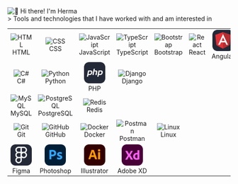 <img src="https://user-images.githubusercontent.com/74038190/212750155-3ceddfbd-19d3-40a3-87af-8d329c8323c4.gif" alt="👋 Hi there! I'm Herma" title="👋 Hi there! I'm Herma"/>
<div align="justify">
> Tools and technologies that I have worked with and am interested in
<table>
  <!-- Frontend -->
  <tr>
    <td align="center" width="96">
        <img src="https://skillicons.dev/icons?i=html" width="48" height="48" alt="HTML" />
      <br>HTML
    </td>
    <td align="center" width="96">
        <img src="https://skillicons.dev/icons?i=css" width="48" height="48" alt="CSS" />
      <br>CSS
    </td>
    <td align="center" width="96">
        <img src="https://skillicons.dev/icons?i=js" width="48" height="48" alt="JavaScript" />
      <br>JavaScript
    </td>
    <td align="center" width="96">
        <img src="https://skillicons.dev/icons?i=ts" width="48" height="48" alt="TypeScript" />
      <br>TypeScript
    </td>
    <td align="center" width="96">
        <img src="https://skillicons.dev/icons?i=bootstrap" width="48" height="48" alt="Bootstrap" />
      <br>Bootstrap
    </td>
    <td align="center" width="96">
        <img src="https://techstack-generator.vercel.app/react-icon.svg" width="48" height="48" alt="React" />
      <br>React
    </td>
    <td align="center" width="96">
        <img src="https://github.com/tandpfun/skill-icons/blob/main/icons/Angular-Dark.svg" width="48" height="48" alt="Angular" />
      <br>Angular
    </td>
  </tr>

  <!-- Backend -->
  <tr>
    <td align="center" width="96">
        <img src="https://techstack-generator.vercel.app/csharp-icon.svg" width="65" height="65" alt="C#" />
      <br>C#
    </td>
    <td align="center" width="96">
        <img src="https://techstack-generator.vercel.app/python-icon.svg" width="65" height="65" alt="Python" />
      <br>Python
    </td>
    <td align="center" width="96">
        <img src="https://github.com/tandpfun/skill-icons/blob/main/icons/PHP-Dark.svg" width="48" height="48" alt="PHP" />
      <br>PHP
    </td>
    <td align="center" width="96">
        <img src="https://techstack-generator.vercel.app/django-icon.svg" width="65" height="65" alt="Django" />
      <br>Django
    </td>
  </tr>

  <!-- Database -->
  <tr>
    <td align="center" width="96">
        <img src="https://techstack-generator.vercel.app/mysql-icon.svg" width="48" height="48" alt="MySQL" />
      <br>MySQL
    </td>
    <td align="center" width="96">
        <img src="https://skillicons.dev/icons?i=postgres" width="48" height="48" alt="PostgreSQL" />
      <br>PostgreSQL
    </td>
    <td align="center" width="96">
        <img src="https://skillicons.dev/icons?i=redis" width="48" height="48" alt="Redis" />
      <br>Redis
    </td>
  </tr>

  <!-- Other Tools -->
  <tr>
    <td align="center" width="96">
        <img src="https://skillicons.dev/icons?i=git" width="48" height="48" alt="Git" />
      <br>Git
    </td>
    <td align="center" width="96">
        <img src="https://techstack-generator.vercel.app/github-icon.svg" width="65" height="65" alt="GitHub" />
      <br>GitHub
    </td>
    <td align="center" width="96">
        <img src="https://skillicons.dev/icons?i=docker" width="48" height="48" alt="Docker" />
      <br>Docker
    </td>
    <td align="center" width="96">
        <img src="https://skillicons.dev/icons?i=postman" width="48" height="48" alt="Postman" />
      <br>Postman
    </td>
    <td align="center" width="96">
        <img src="https://skillicons.dev/icons?i=linux" width="48" height="48" alt="Linux" />
      <br>Linux
    </td>
  </tr>

  <!-- Design & Miscellaneous -->
  <tr>
    <td align="center" width="96">
        <img src="https://github.com/tandpfun/skill-icons/blob/main/icons/Figma-Dark.svg" width="48" height="48" alt="Figma" />
      <br>Figma
    </td>
    <td align="center" width="96">
        <img src="https://github.com/tandpfun/skill-icons/blob/main/icons/Photoshop.svg" width="48" height="48" alt="Photoshop" />
      <br>Photoshop
    </td>
    <td align="center" width="96">
        <img src="https://github.com/tandpfun/skill-icons/blob/main/icons/Illustrator.svg" width="48" height="48" alt="Illustrator" />
      <br>Illustrator
    </td>
    <td align="center" width="96">
        <img src="https://github.com/tandpfun/skill-icons/blob/main/icons/XD.svg" width="48" height="48" alt="XD" />
      <br>Adobe XD
    </td>
  </tr>
</table>
